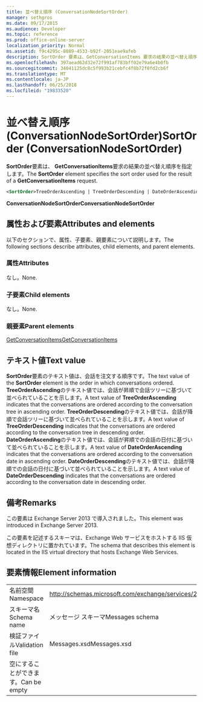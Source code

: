 ```yaml
---
title: 並べ替え順序 (ConversationNodeSortOrder)
manager: sethgros
ms.date: 09/17/2015
ms.audience: Developer
ms.topic: reference
ms.prod: office-online-server
localization_priority: Normal
ms.assetid: f9c4295c-8089-4533-b92f-2051eae9afeb
description: SortOrder 要素は、GetConversationItems 要求の結果の並べ替え順序を指定します。
ms.openlocfilehash: 397aead62d32e72f991af783bff02e79a6e4b0fb
ms.sourcegitcommit: 34041125dc8c5f993b21cebfc4f8b72f0fd2cb6f
ms.translationtype: MT
ms.contentlocale: ja-JP
ms.lasthandoff: 06/25/2018
ms.locfileid: "19833520"
---
```

# <a name="sortorder-conversationnodesortorder"></a><span data-ttu-id="54cc1-103">並べ替え順序 (ConversationNodeSortOrder)</span><span class="sxs-lookup"><span data-stu-id="54cc1-103">SortOrder (ConversationNodeSortOrder)</span></span>

<span data-ttu-id="54cc1-104">**SortOrder**要素は、 **GetConversationItems**要求の結果の並べ替え順序を指定します。</span><span class="sxs-lookup"><span data-stu-id="54cc1-104">The **SortOrder** element specifies the sort order used for the result of a **GetConversationItems** request.</span></span> 
  
```XML
<SortOrder>TreeOrderAscending | TreeOrderDescending | DateOrderAscending | DateOrderDescending</SortOrder>
```

 <span data-ttu-id="54cc1-105">**ConversationNodeSortOrder**</span><span class="sxs-lookup"><span data-stu-id="54cc1-105">**ConversationNodeSortOrder**</span></span>
## <a name="attributes-and-elements"></a><span data-ttu-id="54cc1-106">属性および要素</span><span class="sxs-lookup"><span data-stu-id="54cc1-106">Attributes and elements</span></span>

<span data-ttu-id="54cc1-107">以下のセクションで、属性、子要素、親要素について説明します。</span><span class="sxs-lookup"><span data-stu-id="54cc1-107">The following sections describe attributes, child elements, and parent elements.</span></span>
  
### <a name="attributes"></a><span data-ttu-id="54cc1-108">属性</span><span class="sxs-lookup"><span data-stu-id="54cc1-108">Attributes</span></span>

<span data-ttu-id="54cc1-109">なし。</span><span class="sxs-lookup"><span data-stu-id="54cc1-109">None.</span></span>
  
### <a name="child-elements"></a><span data-ttu-id="54cc1-110">子要素</span><span class="sxs-lookup"><span data-stu-id="54cc1-110">Child elements</span></span>

<span data-ttu-id="54cc1-111">なし。</span><span class="sxs-lookup"><span data-stu-id="54cc1-111">None.</span></span>
  
### <a name="parent-elements"></a><span data-ttu-id="54cc1-112">親要素</span><span class="sxs-lookup"><span data-stu-id="54cc1-112">Parent elements</span></span>

[<span data-ttu-id="54cc1-113">GetConversationItems</span><span class="sxs-lookup"><span data-stu-id="54cc1-113">GetConversationItems</span></span>](getconversationitems.md)
  
## <a name="text-value"></a><span data-ttu-id="54cc1-114">テキスト値</span><span class="sxs-lookup"><span data-stu-id="54cc1-114">Text value</span></span>

<span data-ttu-id="54cc1-115">**SortOrder**要素のテキスト値は、会話を注文する順序です。</span><span class="sxs-lookup"><span data-stu-id="54cc1-115">The text value of the **SortOrder** element is the order in which conversations ordered.</span></span> <span data-ttu-id="54cc1-116">**TreeOrderAscending**のテキスト値では、会話が昇順で会話ツリーに基づいて並べられていることを示します。</span><span class="sxs-lookup"><span data-stu-id="54cc1-116">A text value of **TreeOrderAscending** indicates that the conversations are ordered according to the conversation tree in ascending order.</span></span> <span data-ttu-id="54cc1-117">**TreeOrderDescending**のテキスト値では、会話が降順で会話ツリーに基づいて並べられていることを示します。</span><span class="sxs-lookup"><span data-stu-id="54cc1-117">A text value of **TreeOrderDescending** indicates that the conversations are ordered according to the conversation tree in descending order.</span></span> <span data-ttu-id="54cc1-118">**DateOrderAscending**のテキスト値では、会話が昇順での会話の日付に基づいて並べられていることを示します。</span><span class="sxs-lookup"><span data-stu-id="54cc1-118">A text value of **DateOrderAscending** indicates that the conversations are ordered according to the conversation date in ascending order.</span></span> <span data-ttu-id="54cc1-119">**DateOrderDescending**のテキスト値では、会話が降順での会話の日付に基づいて並べられていることを示します。</span><span class="sxs-lookup"><span data-stu-id="54cc1-119">A text value of **DateOrderDescending** indicates that the conversations are ordered according to the conversation date in descending order.</span></span> 
  
## <a name="remarks"></a><span data-ttu-id="54cc1-120">備考</span><span class="sxs-lookup"><span data-stu-id="54cc1-120">Remarks</span></span>

<span data-ttu-id="54cc1-121">この要素は Exchange Server 2013 で導入されました。</span><span class="sxs-lookup"><span data-stu-id="54cc1-121">This element was introduced in Exchange Server 2013.</span></span>
  
<span data-ttu-id="54cc1-122">この要素を記述するスキーマは、Exchange Web サービスをホストする IIS 仮想ディレクトリに置かれています。</span><span class="sxs-lookup"><span data-stu-id="54cc1-122">The schema that describes this element is located in the IIS virtual directory that hosts Exchange Web Services.</span></span>
  
## <a name="element-information"></a><span data-ttu-id="54cc1-123">要素情報</span><span class="sxs-lookup"><span data-stu-id="54cc1-123">Element information</span></span>

|||
|:-----|:-----|
|<span data-ttu-id="54cc1-124">名前空間</span><span class="sxs-lookup"><span data-stu-id="54cc1-124">Namespace</span></span>  <br/> |http://schemas.microsoft.com/exchange/services/2006/messages  <br/> |
|<span data-ttu-id="54cc1-125">スキーマ名</span><span class="sxs-lookup"><span data-stu-id="54cc1-125">Schema name</span></span>  <br/> |<span data-ttu-id="54cc1-126">メッセージ スキーマ</span><span class="sxs-lookup"><span data-stu-id="54cc1-126">Messages schema</span></span>  <br/> |
|<span data-ttu-id="54cc1-127">検証ファイル</span><span class="sxs-lookup"><span data-stu-id="54cc1-127">Validation file</span></span>  <br/> |<span data-ttu-id="54cc1-128">Messages.xsd</span><span class="sxs-lookup"><span data-stu-id="54cc1-128">Messages.xsd</span></span>  <br/> |
|<span data-ttu-id="54cc1-129">空にすることができます。</span><span class="sxs-lookup"><span data-stu-id="54cc1-129">Can be empty</span></span>  <br/> ||
   

